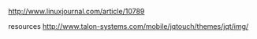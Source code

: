 http://www.linuxjournal.com/article/10789



resources
http://www.talon-systems.com/mobile/jqtouch/themes/jqt/img/
